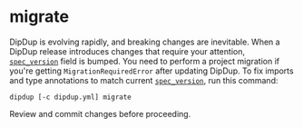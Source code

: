 # migrate

DipDup is evolving rapidly, and breaking changes are inevitable. When a DipDup release introduces changes that require your attention, [`spec_version`](../config-reference/spec_version.md) field is bumped. You need to perform a project migration if you're getting `MigrationRequiredError` after updating DipDup. To fix imports and type annotations to match current [`spec_version`](../config-reference/spec_version.md), run this command:

```shell
dipdup [-c dipdup.yml] migrate
```

Review and commit changes before proceeding.
